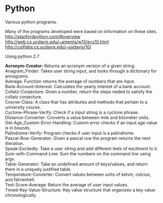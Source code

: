 # Python
Various python programs.


Many of the programs developed were based on information on these sites. 
http://stanfordpython.com/#overview
http://web.cs.ucdavis.edu/~amenta/w13/ecs10.html
http://csiflabs.cs.ucdavis.edu/~ssdavis/10/


Uisng python 2.7

<b>Acronym-Creator:</b> Returns an acronym version of a given string.<br />
Anagram_Finder: Takes user string input, and looks through a dictionary for annograms.<br />
Average: Function returns the average of numbers that are input.<br />
Bank-Account-iInterest: Calculates the yearly interest of a bank account.<br />
Collatz-Conjecture: Given a number, return the steps neded to satisfy the collatz conjecture.<br />
Course-Class: A class that has attributes and methods that pertain to a university course.<br />
Cyclone-Phrase-Verify: Check if a input string is a cyclone phrase.<br />
Distance-Converter: Converts a value between mile and kilometer units.<br />
Get-Age_Custom-Error-Handling: Custom error checks if an input age value is in bounds.<br />
Palindrome-Verify: Program checks if user input is a palindrome.<br />
Pascal-Row-Generator: Given a pascal row the program returns the next itteration.<br />
Speak-Excitedly: Take a user string and add different leels of excitment to it.<br />
Sum-with-Command-Line: Sum the numbers on the command line using argv.<br />
Table-Generator: Take an undefined amount of keys/values, and return them in a uniquely justified table.<br />
Temperature-Converter: Convert values between units of kelvin, celcius, and fahrenheit.<br />
Test-Score-Average: Return the average of user input values.<br />
Timed-Key-Value-Structure: Key value structure that organizes a key value chronologically.<br /> 


